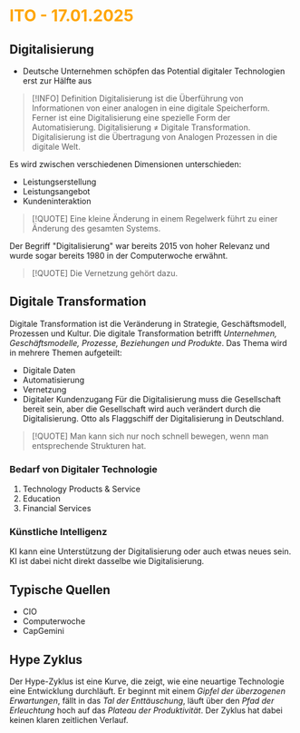 # <font color = "orange">ITO - 17.01.2025</font>
## Digitalisierung
- Deutsche Unternehmen schöpfen das Potential digitaler Technologien erst zur Hälfte aus

>[!INFO] Definition
>Digitalisierung ist die Überführung von Informationen von einer analogen in eine digitale Speicherform. Ferner ist eine Digitalisierung eine spezielle Form der Automatisierung. Digitalisierung $\neq$ Digitale Transformation.
>Digitalisierung ist die Übertragung von Analogen Prozessen in die digitale Welt.

Es wird zwischen verschiedenen Dimensionen unterschieden: 
- Leistungserstellung
- Leistungsangebot
- Kundeninteraktion

>[!QUOTE] Eine kleine Änderung in einem Regelwerk führt zu einer Änderung des gesamten Systems.

Der Begriff "Digitalisierung" war bereits 2015 von hoher Relevanz und wurde sogar bereits 1980 in der Computerwoche erwähnt.

>[!QUOTE] Die Vernetzung gehört dazu.
## Digitale Transformation
Digitale Transformation ist die Veränderung in Strategie, Geschäftsmodell, Prozessen und Kultur.
Die digitale Transformation betrifft *Unternehmen, Geschäftsmodelle, Prozesse, Beziehungen und Produkte*.
Das Thema wird in mehrere Themen aufgeteilt:
- Digitale Daten
- Automatisierung
- Vernetzung
- Digitaler Kundenzugang
Für die Digitalisierung muss die Gesellschaft bereit sein, aber die Gesellschaft wird auch verändert durch die Digitalisierung.
Otto als Flaggschiff der Digitalisierung in Deutschland.

>[!QUOTE] Man kann sich nur noch schnell bewegen, wenn man entsprechende Strukturen hat.
### Bedarf von Digitaler Technologie
1. Technology Products & Service
2. Education
3. Financial Services

### Künstliche Intelligenz
KI kann eine Unterstützung der Digitalisierung oder auch etwas neues sein. KI ist dabei nicht direkt dasselbe wie Digitalisierung.
## Typische Quellen
- CIO
- Computerwoche
- CapGemini
## Hype Zyklus
Der Hype-Zyklus ist eine Kurve, die zeigt, wie eine neuartige Technologie eine Entwicklung durchläuft.
Er beginnt mit einem *Gipfel der überzogenen Erwartungen*, fällt in das *Tal der Enttäuschung*, läuft über den *Pfad der Erleuchtung* hoch auf das *Plateau der Produktivität*. Der Zyklus hat dabei keinen klaren zeitlichen Verlauf.